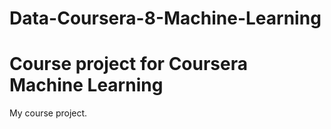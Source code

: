 # Data-Coursera-8-Machine-Learning
# Course project for Coursera Machine Learning
My course project. 
